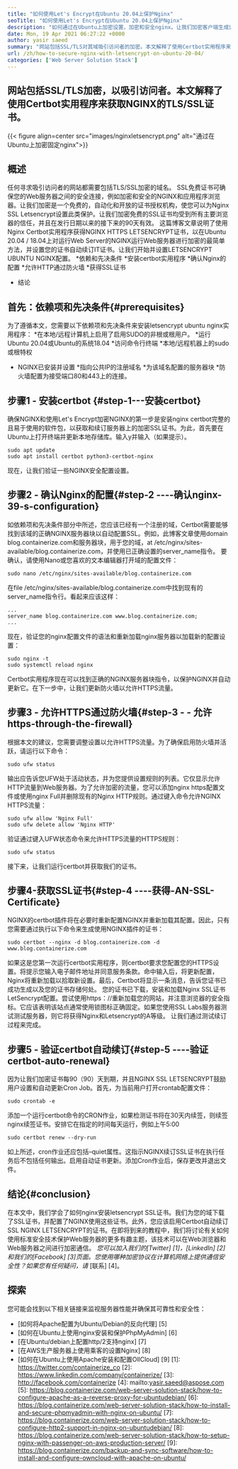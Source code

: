 ```yaml
---
title: "如何使用Let's Encrypt在Ubuntu 20.04上保护Nginx" 
seoTitle: "如何使用Let's Encrypt在Ubuntu 20.04上保护Nginx" 
description: "如何通过在Ubuntu上加密设置，加密和安全nginx。让我们加密客户端生成证书以自动配置nginx。" 
date: Mon, 19 Apr 2021 06:27:22 +0000
author: yasir saeed
summary: "网站包括SSL/TLS对其域吸引访问者的加密。本文解释了使用Certbot实用程序来获取NGINX的TLS/SSL证书。" 
url: /zh/how-to-secure-nginx-with-letsencrypt-on-ubuntu-20-04/
categories: ['Web Server Solution Stack']
---
```


## 网站包括SSL/TLS加密，以吸引访问者。本文解释了使用Certbot实用程序来获取NGINX的TLS/SSL证书。

{{< figure align=center src="images/nginxletsencrypt.png" alt="通过在Ubuntu上加密固定nginx">}}


## **概述**
任何寻求吸引访问者的网站都需要包括TLS/SSL加密的域名。 SSL免费证书可确保您的Web服务器之间的安全连接，例如加密和安全的NGINX和应用程序浏览器。让我们加密是一个免费的，自动化和开放的证书授权机构，使您可以为Nginx SSL Letsencrypt设置此类保护。让我们加密免费的SSL证书均受到所有主要浏览器的信任，并且在发行日期以来的接下来的90天有效。
这篇博客文章说明了使用Nginx Certbot实用程序获得NGINX HTTPS LETSENCRYPT证书，以在Ubuntu 20.04 / 18.04上对运行Web Server的NGINX运行Web服务器进行加密的最简单方法，并设置您的证书自动续订IT证书。让我们开始并设置LETSENCRYPT UBUNTU NGINX配置。
  *依赖和先决条件
  *安装certbot实用程序
  *确认Nginx的配置
  *允许HTTP通过防火墙
  *获得SSL证书
  * 结论

## 首先：依赖项和先决条件{#prerequisites}
为了遵循本文，您需要以下依赖项和先决条件来安装letsencrypt ubuntu nginx实用程序：
  *在本地/远程计算机上启用了启用SUDO的非根或根用户。
  *运行Ubuntu 20.04或Ubuntu的系统18.04
  *访问命令行终端
  *本地/远程机器上的sudo或根特权
  * NGINX已安装并设置
  *指向公共IP的注册域名
  *为该域名配置的服务器块
  *防火墙配置为接受端口80和443上的连接。

## 步骤1  - 安装certbot {#step-1---安装certbot}
确保NGINX和使用Let's Encrypt加密NGINX的第一步是安装nginx certbot完整的且易于使用的软件包，以获取和续订服务器上的加密SSL证书。为此，首先要在Ubuntu上打开终端并更新本地存储库。输入y并输入（如果提示）。
```
sudo apt update
sudo apt install certbot python3-certbot-nginx

```
现在，让我们验证一些NGINX安全配置设置。

## 步骤2  - 确认Nginx的配置{#step-2 ----确认nginx-39-s-configuration}
如依赖项和先决条件部分中所述，您应该已经有一个注册的域，Certbot需要能够找到该域的正确NGINX服务器块以自动配置SSL。例如，此博客文章使用domain blog.containerize.com和服务器块，用于您的域，at /etc/nginx/sites-available/blog.containerize.com，并使用已正确设置的server_name指令。
要确认，请使用Nano或您喜欢的文本编辑器打开域的配置文件：
```
sudo nano /etc/nginx/sites-available/blog.containerize.com

```
在file /etc/nginx/sites-available/blog.containerize.com中找到现有的server_name指令行。看起来应该这样：
```
...
server_name blog.containerize.com www.blog.containerize.com;
...
```
现在，验证您的nginx配置文件的语法和重新加载nginx服务器以加载新的配置设置：
```
sudo nginx -t
sudo systemctl reload nginx

```
Certbot实用程序现在可以找到正确的NGINX服务器块指令，以保护NGINX并自动更新它。在下一步中，让我们更新防火墙以允许HTTPS流量。

## 步骤3  - 允许HTTPS通过防火墙{#step-3  -   - 允许https-through-the-firewall}
根据本文的建议，您需要调整设置以允许HTTPS流量。为了确保启用防火墙并活跃，请运行以下命令：
```
sudo ufw status

```
输出应告诉您UFW处于活动状态，并为您提供设置规则的列表。它仅显示允许HTTP流量到Web服务器。为了允许加密的流量，您可以添加nginx https配置文件或使用nginx Full并删除现有的Nginx HTTP规则。通过键入命令允许NGINX HTTPS流量：
```
sudo ufw allow 'Nginx Full'
sudo ufw delete allow 'Nginx HTTP'

```
验证通过键入UFW状态命令来允许HTTPS流量的HTTPS规则：
```
sudo ufw status

```
接下来，让我们运行certbot并获取我们的证书。

## 步骤4-获取SSL证书{#step-4 ----获得-AN-SSL-Certificate}
NGINX的certbot插件将在必要时重新配置NGINX并重新加载其配置。因此，只有您需要通过执行以下命令来生成使用NGINX插件的证书：
```
sudo certbot --nginx -d blog.containerize.com -d www.blog.containerize.com

```
如果这是您第一次运行certbot实用程序，则certbot要求您配置您的HTTPS设置。将提示您输入电子邮件地址并同意服务条款。命中输入后，将更新配置，Nginx将重新加载以拾取新设置。最后，Certbot将显示一条消息，告诉您证书已成功生成以及您的证书存储何处。
您的证书已下载，安装和加载Nginx SSL证书LetSencrypt配置。尝试使用https：//重新加载您的网站，并注意浏览器的安全指标。它应该表明该站点通常使用锁图标正确固定。如果您使用SSL Labs服务器测试测试服务器，则它将获得Nginx和Letsencrypt的A等级。
让我们通过测试续订过程来完成。

## 步骤5  - 验证certbot自动续订{#step-5 ----验证certbot-auto-renewal}
因为让我们加密证书每90（90）天到期，并且NGINX SSL LETSENCRYPT鼓励用户设置和自动更新Cron Job。首先，为当前用户打开crontab配置文件：
```
sudo crontab -e
```
添加一个运行certbot命令的CRON作业，如果检测证书将在30天内续签，则续签nginx续签证书。安排它在指定的时间每天运行，例如上午5:00
```
sudo certbot renew --dry-run

```
如上所述，cron作业还应包括–quiet属性。这指示NGINX续订SSL证书在执行任务后不包括任何输出。启用自动证书更新。添加Cron作业后，保存更改并退出文件。

## 结论{#conclusion}
在本文中，我们学会了如何nginx安装letsencrypt SSL证书。我们为您的域下载了SSL证书，并配置了NGINX使用这些证书。此外，您应该启用Certbot自动续订SSL NGINX LETSENCRYPT的证书。在即将到来的教程中，我们将讨论有关如何使用标准安全技术保护Web服务器的更多有趣主题，该技术可以在Web浏览器和Web服务器之间进行加密通信。
_您可以加入我们的[Twitter] [1]，[LinkedIn] [2]和我们的[Facebook] [3]页面。您使用哪种加密协议在计算机网络上提供通信安全性？如果您有任何疑问，请_ [联系] [4]。

## 探索
您可能会找到以下相关链接来监视服务器性能并确保其可靠性和安全性：
  * [如何将Apache配置为Ubuntu/Debian的反向代理] [5]
  * [如何在Ubuntu上使用nginx安装和保护PhpMyAdmin] [6]
  * [在Ubuntu/debian上配置http/2支持nginx] [7]
  * [在AWS生产服务器上使用乘客的设置Nginx] [8]
  * [如何在Ubuntu上使用Apache安装和配置OllCloud] [9]
[1]: https://twitter.com/containerize_co
[2]: https://www.linkedin.com/company/containerize/
[3]: http://facebook.com/containerize
[4]: mailto:yasir.saeed@aspose.com
[5]: https://blog.containerize.com/web-server-solution-stack/how-to-configure-apache-as-a-reverse-proxy-for-ubuntudebian/
[6]: https://blog.containerize.com/web-server-solution-stack/how-to-install-and-secure-phpmyadmin-with-nginx-on-ubuntu/
[7]: https://blog.containerize.com/web-server-solution-stack/how-to-configure-http2-support-in-nginx-on-ubuntudebian/
[8]: https://blog.containerize.com/web-server-solution-stack/how-to-setup-nginx-with-passenger-on-aws-production-server/
[9]: https://blog.containerize.com/backup-and-sync-software/how-to-install-and-configure-owncloud-with-apache-on-ubuntu/
